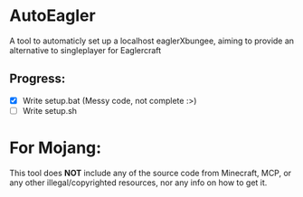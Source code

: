 # AutoEagler
A tool to automaticly set up a localhost eaglerXbungee, aiming to provide an alternative to singleplayer for Eaglercraft

## Progress:
- [x] Write setup.bat (Messy code, not complete :>)
- [ ] Write setup.sh 

# For Mojang:
This tool does **NOT** include any of the source code from Minecraft, MCP, or any other illegal/copyrighted resources, nor any info on how to get it.
